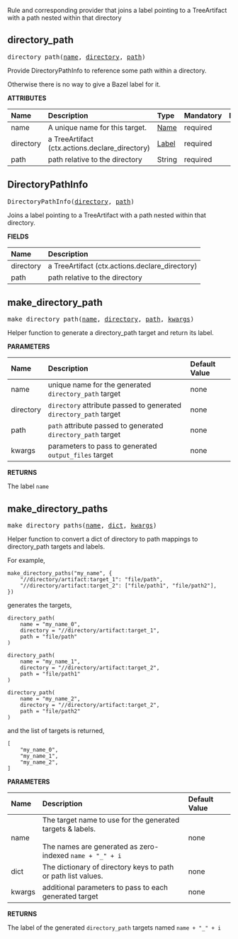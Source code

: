 <!-- Generated with Stardoc: http://skydoc.bazel.build -->

Rule and corresponding provider that joins a label pointing to a TreeArtifact
with a path nested within that directory


<a id="directory_path"></a>

## directory_path

<pre>
directory_path(<a href="#directory_path-name">name</a>, <a href="#directory_path-directory">directory</a>, <a href="#directory_path-path">path</a>)
</pre>

Provide DirectoryPathInfo to reference some path within a directory.

Otherwise there is no way to give a Bazel label for it.

**ATTRIBUTES**


| Name  | Description | Type | Mandatory | Default |
| :------------- | :------------- | :------------- | :------------- | :------------- |
| <a id="directory_path-name"></a>name |  A unique name for this target.   | <a href="https://bazel.build/concepts/labels#target-names">Name</a> | required |  |
| <a id="directory_path-directory"></a>directory |  a TreeArtifact (ctx.actions.declare_directory)   | <a href="https://bazel.build/concepts/labels">Label</a> | required |  |
| <a id="directory_path-path"></a>path |  path relative to the directory   | String | required |  |


<a id="DirectoryPathInfo"></a>

## DirectoryPathInfo

<pre>
DirectoryPathInfo(<a href="#DirectoryPathInfo-directory">directory</a>, <a href="#DirectoryPathInfo-path">path</a>)
</pre>

Joins a label pointing to a TreeArtifact with a path nested within that directory.

**FIELDS**


| Name  | Description |
| :------------- | :------------- |
| <a id="DirectoryPathInfo-directory"></a>directory |  a TreeArtifact (ctx.actions.declare_directory)    |
| <a id="DirectoryPathInfo-path"></a>path |  path relative to the directory    |


<a id="make_directory_path"></a>

## make_directory_path

<pre>
make_directory_path(<a href="#make_directory_path-name">name</a>, <a href="#make_directory_path-directory">directory</a>, <a href="#make_directory_path-path">path</a>, <a href="#make_directory_path-kwargs">kwargs</a>)
</pre>

Helper function to generate a directory_path target and return its label.

**PARAMETERS**


| Name  | Description | Default Value |
| :------------- | :------------- | :------------- |
| <a id="make_directory_path-name"></a>name |  unique name for the generated <code>directory_path</code> target   |  none |
| <a id="make_directory_path-directory"></a>directory |  <code>directory</code> attribute passed to generated <code>directory_path</code> target   |  none |
| <a id="make_directory_path-path"></a>path |  <code>path</code> attribute passed to generated <code>directory_path</code> target   |  none |
| <a id="make_directory_path-kwargs"></a>kwargs |  parameters to pass to generated <code>output_files</code> target   |  none |

**RETURNS**

The label `name`


<a id="make_directory_paths"></a>

## make_directory_paths

<pre>
make_directory_paths(<a href="#make_directory_paths-name">name</a>, <a href="#make_directory_paths-dict">dict</a>, <a href="#make_directory_paths-kwargs">kwargs</a>)
</pre>

Helper function to convert a dict of directory to path mappings to directory_path targets and labels.

For example,

```
make_directory_paths("my_name", {
    "//directory/artifact:target_1": "file/path",
    "//directory/artifact:target_2": ["file/path1", "file/path2"],
})
```

generates the targets,

```
directory_path(
    name = "my_name_0",
    directory = "//directory/artifact:target_1",
    path = "file/path"
)

directory_path(
    name = "my_name_1",
    directory = "//directory/artifact:target_2",
    path = "file/path1"
)

directory_path(
    name = "my_name_2",
    directory = "//directory/artifact:target_2",
    path = "file/path2"
)
```

and the list of targets is returned,

```
[
    "my_name_0",
    "my_name_1",
    "my_name_2",
]
```


**PARAMETERS**


| Name  | Description | Default Value |
| :------------- | :------------- | :------------- |
| <a id="make_directory_paths-name"></a>name |  The target name to use for the generated targets & labels.<br><br>The names are generated as zero-indexed <code>name + "_" + i</code>   |  none |
| <a id="make_directory_paths-dict"></a>dict |  The dictionary of directory keys to path or path list values.   |  none |
| <a id="make_directory_paths-kwargs"></a>kwargs |  additional parameters to pass to each generated target   |  none |

**RETURNS**

The label of the generated `directory_path` targets named `name + "_" + i`


